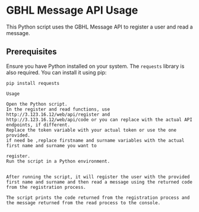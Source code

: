 # GBHL Message API Usage

This Python script uses the GBHL Message API to register a user and read a message.

## Prerequisites

Ensure you have Python installed on your system. The `requests` library is also required. You can install it using pip:

```shell
pip install requests

Usage

Open the Python script.
In the register and read functions, use  http://3.123.16.12/web/api/register and http://3.123.16.12/web/api/code or you can replace with the actual API endpoints, if different.
Replace the token variable with your actual token or use the one provided.
if need be ,replace firstname and surname variables with the actual first name and surname you want to 

register.
Run the script in a Python environment.


After running the script, it will register the user with the provided first name and surname and then read a message using the returned code from the registration process.

The script prints the code returned from the registration process and the message returned from the read process to the console.
